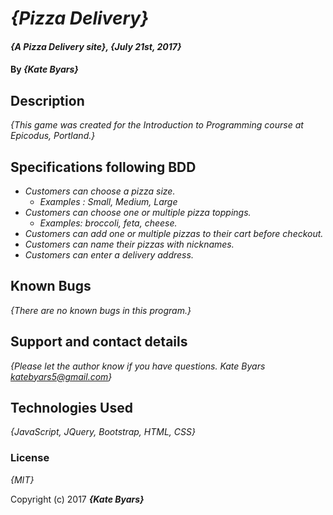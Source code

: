 # _{Pizza Delivery}_

#### _{A Pizza Delivery site}, {July 21st, 2017}_

#### By _**{Kate Byars}**_

## Description

_{This game was created for the Introduction to Programming course at Epicodus, Portland.}_

## Specifications following BDD

* _Customers can choose a pizza size._
  * _Examples : Small, Medium, Large_
* _Customers can choose one or multiple pizza toppings._
  * _Examples: broccoli, feta, cheese._
* _Customers can add one or multiple pizzas to their cart before checkout._
* _Customers can name their pizzas with nicknames._
* _Customers can enter a delivery address._

## Known Bugs

_{There are no known bugs in this program.}_

## Support and contact details

_{Please let the author know if you have questions. Kate Byars katebyars5@gmail.com}_

## Technologies Used

_{JavaScript, JQuery, Bootstrap, HTML, CSS}_

### License

*{MIT}*

Copyright (c) 2017 **_{Kate Byars}_**
